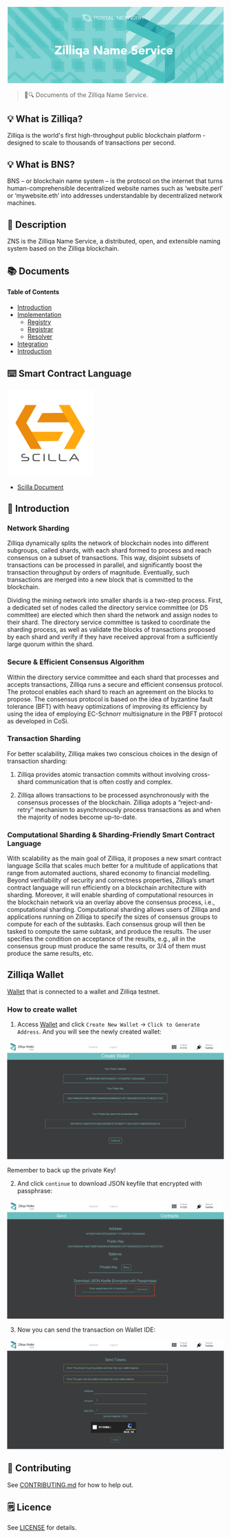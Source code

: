 ![Zilliqa Name Service](./assets/title.jpg)

> 📖🔍 Documents of the Zilliqa Name Service.

## 💡 What is Zilliqa?
Zilliqa is the world's first high-throughput public blockchain platform - designed to scale to thousands ​of transactions per second.

## 💡 What is BNS?
BNS – or blockchain name system – is the protocol on the internet that turns human-comprehensible decentralized website names such as ‘website.perl’ or ‘mywebsite.eth’ into addresses understandable by decentralized network machines.

## 📝 Description
ZNS is the Zilliqa Name Service, a distributed, open, and extensible naming system based on the Zilliqa blockchain.

## 📚 Documents

#### Table of Contents
-  [Introduction](./docs/INTRODUCTION.md)
-  [Implementation](./docs/IMPLEMENTATION.md)
    - [Registry](./docs/REGISTRY.md)
    - [Registrar](./docs/REGISTRAR.md)
    - [Resolver](./docs/RESOLVER.md)
-  [Integration](./docs/INTEGRATION.md)
- [Introduction](./docs/INTRODUCTION.md)

## ⌨️ Smart Contract Language

<p align="left">
  <a href="https://scilla-lang.org/"><img src="https://github.com/Zilliqa/scilla/blob/master/imgs/scilla-logo-color.jpg" width="200" height="200"></a>
</p>

- [Scilla Document](https://scilla.readthedocs.io/en/latest/)

## 📃 Introduction

### Network Sharding
Zilliqa dynamically splits the network of blockchain nodes into different subgroups, called shards, with each shard formed to process and reach consensus on a subset of transactions. This way, disjoint subsets of transactions can be processed in parallel, and significantly boost the transaction throughput by orders of magnitude. Eventually, such transactions are merged into a new block that is committed to the blockchain.

Dividing the mining network into smaller shards is a two-step process. First, a dedicated set of nodes called the directory service committee (or DS committee) are elected which then shard the network and assign nodes to their shard. The directory service committee is tasked to coordinate the sharding process, as well as validate the blocks of transactions proposed by each shard and verify if they have received approval from a sufficiently large quorum within the shard.

### Secure & Efficient Consensus Algorithm
Within the directory service committee and each shard that processes and accepts transactions, Zilliqa runs a secure and efficient consensus protocol. The protocol enables each shard to reach an agreement on the blocks to propose. The consensus protocol is based on the idea of byzantine fault tolerance (BFT) with heavy optimizations of improving its efficiency by using the idea of employing EC-Schnorr multisignature in the PBFT protocol as developed in CoSi.

### Transaction Sharding
For better scalability, Zilliqa makes two conscious choices in the design of transaction sharding:

1. Zilliqa provides atomic transaction commits without involving cross-shard communication that is often costly and complex.

2. Zilliqa allows transactions to be processed asynchronously with the consensus processes of the blockchain. Zilliqa adopts a “reject-and-retry” mechanism to asynchronously process transactions as and when the majority of nodes become up-to-date.

### Computational Sharding & Sharding-Friendly Smart Contract Language
With scalability as the main goal of Zilliqa, it proposes a new smart contract language Scilla that scales much better for a multitude of applications that range from automated auctions, shared economy to financial modelling. Beyond verifiability of security and correctness properties, Zilliqa’s smart contract language will run efficiently on a blockchain architecture with sharding. Moreover, it will enable sharding of computational resources in the blockchain network via an overlay above the consensus process, i.e., computational sharding. Computational sharding allows users of Zilliqa and applications running on Zilliqa to specify the sizes of consensus groups to compute for each of the subtasks. Each consensus group will then be tasked to compute the same subtask, and produce the results. The user specifies the condition on acceptance of the results, e.g., all in the consensus group must produce the same results, or 3/4 of them must produce the same results, etc.

## Zilliqa Wallet

[Wallet](https://wallet-scilla.zilliqa.com/home) that is connected to a wallet and Zilliqa testnet.

### How to create wallet

1. Access [Wallet](https://wallet-scilla.zilliqa.com/create) and click `Create New Wallet` -> `Click to Generate Address`. And you will see the newly created wallet:

![wallet](./assets/wallet.png)

  Remember to back up the private Key!

2. And click `continue` to download JSON keyfile that encrypted with passphrase:

![jsonKey](./assets/jsonKey.png)

3. Now you can send the transaction on Wallet IDE:

![send](./assets/send.png)

## 📣 Contributing
See [CONTRIBUTING.md](./CONTRIBUTING.md) for how to help out.

## 🗒 Licence
See [LICENSE](./LICENSE) for details.
